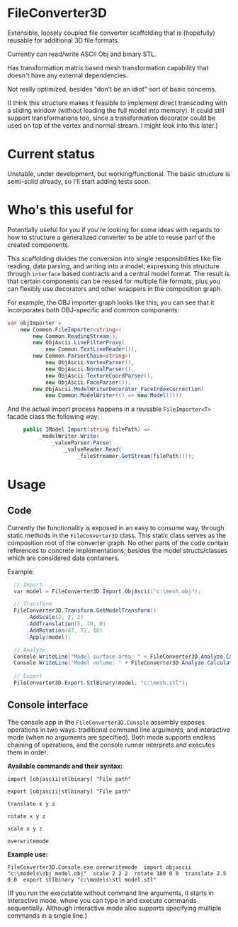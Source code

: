 # FileConverter3D

Extensible, loosely coupled file converter scaffolding that is (hopefully) reusable for additional 3D file formats.

Currently can read/write ASCII Obj and binary STL.

Has transformation matrix based mesh transformation capability that doesn't have any external dependencies.

Not really optimized, besides "don't be an idiot" sort of basic concerns.

(I think this structure makes it feasible to implement direct transcoding with a sliding window (without loading the full model into memory). It could still support transformations too, since a transformation decorator could be used on top of the vertex and normal stream. I might look into this later.)

# Current status

Unstable, under development, but working/functional. The basic structure is semi-solid already, so I'll start adding tests soon.

# Who's this useful for

Potentially useful for you if you're looking for some ideas with regards to how to structure a generalized converter to be able to reuse part of the created components.

This scaffolding divides the conversion into single responsibilities like file reading, data parsing, and writing into a model; expressing this structure through `interface` based contracts and a central model format. The result is that certain components can be reused for multiple file formats, plus you can flexibly use decorators and other wrappers in the composition graph. 

For example, the OBJ importer graph looks like this; you can see that it incorporates both OBJ-specific and common components:

```csharp
var objImporter =
    new Common.FileImporter<string>(
        new Common.ReadingStream(),
        new ObjAscii.LineFilterProxy(
            new Common.TextLineReader()),
        new Common.ParserChain<string>(
            new ObjAscii.VertexParser(),
            new ObjAscii.NormalParser(),
            new ObjAscii.TextureCoordParser(),
            new ObjAscii.FaceParser()),
        new ObjAscii.ModelWriterDecorator_FaceIndexCorrection(
            new Common.ModelWriter(() => new Model())))
```

And the actual import process happens in a reusable `FileImporter<T>` facade class the following way:

```csharp
     public IModel Import(string filePath) => 
          _modelWriter.Write(
              _valueParser.Parse(
                  _valueReader.Read(
                      _fileStreamer.GetStream(filePath))));
```

# Usage

## Code
Currently the functionality is exposed in an easy to consume way, through static methods in the `FileConverter3D` class. This static class serves as the composition root of the converter graph. No other parts of the code contain references to concrete implementations; besides the model structs/classes which are considered data containers.

Example:

```csharp
  // Import
  var model = FileConverter3D.Import.ObjAscii("c:\mesh.obj");

  // Transform
  FileConverter3D.Transform.GetModelTransform()
      .AddScale(2, 2, 2)
      .AddTranslation(5, 10, 0)
      .AddRotation(47, 72, 18)
      .Apply(model);

  // Analyze
  Console.WriteLine("Model surface area: " + FileConverter3D.Analyze.CalculateSurfaceArea(model));
  Console.WriteLine("Model volume: " + FileConverter3D.Analyze.CalculateVolume(model));
  
  // Export
  FileConverter3D.Export.StlBinary(model, "c:\mesh.stl");
```

## Console interface

The console app in the `FileConverter3D.Console` assembly exposes operations in two ways: traditional command line arguments, and interactive mode (when no arguments are specified). Both mode supports endless chaining of operations, and the console runner interprets and executes them in order.

**Available commands and their syntax:**

`import [objascii|stlbinary] "File path"`

`export [objascii|stlbinary] "File path"`

`translate x y z`

`rotate x y z`

`scale x y z`

`overwritemode`

**Example use:**

`FileConverter3D.Console.exe overwritemode  import objascii "c:\models\obj model.obj"  scale 2 2 2  rotate 180 0 0  translate 2.5 0 0  export stlbinary "c:\models\stl model.stl"`

(If you run the executable without command line arguments, it starts in interactive mode, where you can type in and execute commands sequentially. Although interactive mode also supports specifying multiple commands in a single line.)
